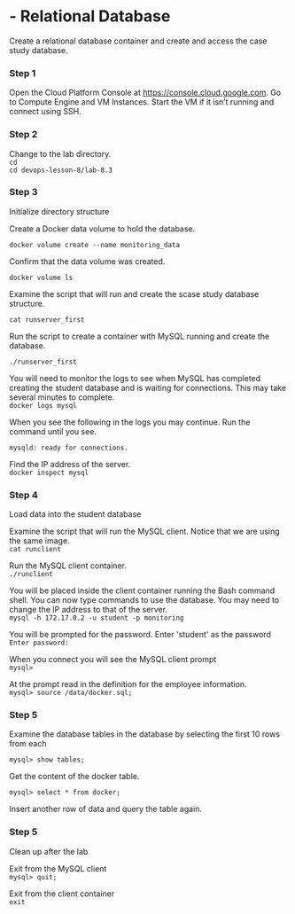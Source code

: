 # - Relational Database

Create a relational database container and create and access the case study database.

### Step 1

Open the Cloud Platform Console at https://console.cloud.google.com. Go to Compute Engine and VM Instances.
Start the VM if it isn’t running and connect using SSH.

### Step 2

Change to the lab directory.  
`cd`  
`cd devops-lesson-8/lab-8.3`  

### Step 3

Initialize directory structure

Create a Docker data volume to hold the database.

`docker volume create --name monitoring_data`  

Confirm that the data volume was created.

`docker volume ls`  

Examine the script that will run and create the scase study database structure.

`cat runserver_first`  

Run the script to create a container with MySQL running and create the database.

`./runserver_first`  

You will need to monitor the logs to see when MySQL has completed creating
the student database and is waiting for connections. This may take several minutes
to complete.  
`docker logs mysql`  

When you see the following in the logs you may continue. Run the command until you see.

`mysqld: ready for connections.`  

Find the IP address of the server.  
`docker inspect mysql`

### Step 4

Load data into the student database

Examine the script that will run the MySQL client. Notice that we are using the same image.  
`cat runclient`  

Run the MySQL client container.  
`./runclient`  

You will be placed inside the client container running the Bash command shell.
You can now type commands to use the database. You may need to change the IP address to that of the server.  
`mysql -h 172.17.0.2 -u student -p monitoring`  

You will be prompted for the password. Enter 'student' as the password  
`Enter password:`  

When you connect you will see the MySQL client prompt  
`mysql>`  

At the prompt read in the definition for the employee information.  
`mysql> source /data/docker.sql;`  

### Step 5

Examine the database tables in the database by selecting the first 10 rows from each

`mysql> show tables;`  

Get the content of the docker table.  

`mysql> select * from docker;`  

Insert another row of data and query the table again.

### Step 5
 
Clean up after the lab

 Exit from the MySQL client  
`mysql> quit;`  

 Exit from the client container  
 `exit`  


